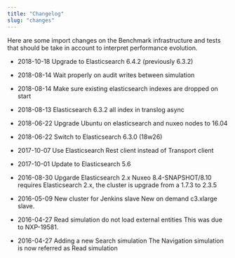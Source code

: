 ```yaml
---
title: "Changelog"
slug: "changes"
---
```


Here are some import changes on the Benchmark infrastructure and tests that
should be take in account to interpret performance evolution.

- 2018-10-18 Upgrade to Elasticsearch 6.4.2 (previously 6.3.2)

- 2018-08-14 Wait properly on audit writes between simulation


- 2018-08-14 Make sure existing elasticsearch indexes are dropped on start


- 2018-08-13 Elasticsearch 6.3.2 all index in translog async


- 2018-06-22 Upgrade Ubuntu on elasticsearch and nuxeo nodes to 16.04


- 2018-06-22 Switch to Elasticsearch 6.3.0 (18w26)


- 2017-10-07 Use Elasticsearch Rest client instead of Transport client


- 2017-10-01 Update to Elasticsearch 5.6


- 2016-08-30 Upgarde Elasticsearch 2.x
  Nuxeo 8.4-SNAPSHOT/8.10 requires Elasticsearch 2.x, the cluster is upgrade from a 1.7.3 to 2.3.5


- 2016-05-09 New cluster for Jenkins slave
  New on demand c3.xlarge slave.


- 2016-04-27 Read simulation do not load external entities
  This was due to NXP-19581.


- 2016-04-27 Adding a new Search simulation
  The Navigation simulation is now referred as Read simulation


